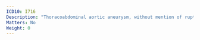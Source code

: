 ```yaml
---
ICD10: I716
Description: "Thoracoabdominal aortic aneurysm, without mention of rupture"
Matters: No
Weight: 0
---
```


